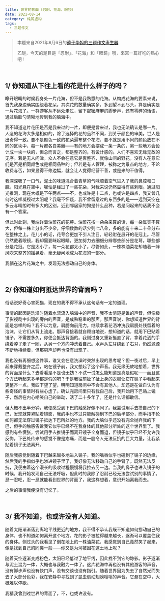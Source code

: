 ```yaml
---
title: 世界的背面（忍耐、花海、眼镜）
date: 2021-08-14
category: 纯属虚构
tags:
  - 三题作文
---
```


> 本题来自2021年8月6日的[遠子學姐的三題作文產生器](https://cn.shindanmaker.com/250356)
>
> 乙醚，今天的題目是「忍耐」、「花海」和「眼鏡」哦，來寫一篇好吃的點心吧！

&nbsp;

## 1/ 你知道从下往上看的花是什么样子的吗？

睁开眼睛的时候我身处一片花海，但不是我熟悉的花海。从构成花海的要素来说，首先我身边确实围绕着花朵，其次花的数量确实多，多到望不到尽头，算是确实是一片花海了。一群游客从不远处走过，留下密密麻麻的脚步声，还有零碎的话语，通过后脑勺清晰地传到我的脑海中。

我不知道这片花田是否是我来过的一片，即便是曾来过，我也无法确认是哪一片。人造的花海大多是相似的，除了选择的花的品种不同，到关于颜色的审美，世人是出奇得一致。要不是颜色一致的花朵遍布整个花海，要不就是用不同的颜色放在不同的区块中，每一片都各自美丽——有的地方会摆成一条一条的，另一些地方会设计成一块一块的，但总而言之，都是整齐的，有设计感的。人们不喜欢无缘无故的无序。若是无人问津，众人不会在意它是否整齐，就像山间的野花，没有人在意它们是否是相同颜色或是相同品种的；但若是有人管理，被称之为景点的地方，不论收费与否，如果显得不修边幅，就会让人觉得经营不善，或是来的不值得。

<!--more-->

我深深吸了一口气，泥土的味道混合着青草的气味顺着空气进入了我的鼻腔和口腔。阳光悬在空中，哪怕是经过了一些花朵，对我来说仍然显得有些刺眼。通过阳光推测，现在大概是下午两点——不，也或许是十二点，也或许是四点，我又曾几何时这样凝视过太阳呢？我毫不怀疑，我不曾留意过的东西多的是——远到天空在多云与晴朗时有多大的区别，近到邻居家的狗是什么品种，若是问起来的话我不会有一个答案。

但此时此刻，我端详着油菜花的花萼。油菜花按一朵朵来算的话，每一朵属实不算大，但每一株上分出不少朵，仔细数数的话少则七八朵，多的能有十来二十朵分布在整株之上。花儿小的话，花萼会更加不引人注目，轻轻附在展开的花冠上。尽管仍然戴着眼镜，我却需要眯起眼睛，更加努力去细细分辨哪些部分是花萼，哪些部分是花冠。它是太小了，每一朵花都太小了，尽管如此，一株株油菜花却随着一阵风吹来整齐的摇晃着，毫无疑问地成为花海的一部分。

我躺在这片花海之中，发现无法挪动自己的身体。

&nbsp;

## 2/ 你知道如何抵达世界的背面吗？

俗话说好奇心害死猫，现在的我不得不承认这句话有一定的道理。

事情的起因是洗澡时随着水流流入脑海中的声音，我不太清楚是谁的声音，但像极了影视剧中出现的旁白的声音，是成熟稳重的那声。那声音说，你想知道世界的背面是怎样的吗？我不以为意，肩膀向前用力，继续拿着花洒冲洗我肩膀处残留着的泡沫，让它们从背上流走。那声音接着就自顾自地说，想知道的话，就用下巴贴着镜子，不需要多久，你便会抵达背面的。我侧过身又重新挺直了背，拿着花洒的手绕着脖子走了一圈，从另一个方向冲洗着自己。水声从左耳绕到了右耳，仍然源源不断地持续着，但那男声却再也没有出现了。

我也没有再细想这件事，谁又会在意洗澡时突然出现的思考呢？但一夜过后，早上起来穿戴整齐之后，站在镜子前，我又想起了这个声音。我无缘无故地想着，世界的背面是什么？去看看是不是也无妨？不试一试怎么能知道是真是假呢——而且这个方法听起来多半都是假的吧？于是我往前扯了扯上身的衣服让它在镜子中看起来更整齐一点。我四下望了望，明明知道房间中不会有其他人，却还是在做自认为有些奇怪的事情时有些心虚了。确认完房间里只有我自己后，我开始用下巴贴上镜子，然后在内心嘲笑自己的举动，活了二十多年了，还是什么话都敢信。

但大概不出半分钟，我便感受到下巴的触感好像不同了。我尝试用手去摸自己的下巴，发现就算紧贴着镜面，我的手也不过只能触碰到下巴的后半部分，而手指不论如何都无法穿过镜子抵达下巴所处的地方。我的大脑似乎还没有完全抛弃我的下巴，但手的触感告诉我它似乎已经不在我身体的其他部分所处的这个世界里了。我感到有些慌张，尝试用手去推镜子而离开镜子全身而退，但镜子似乎已经不允许我反悔。下巴处传来的感觉不像是疼痛，而是一股令人无法反抗的巨大力量，让我紧贴着镜子无法离开。

随后我感觉到随着下巴越来越多地进入镜子，我的嘴唇似乎也碰到了镜子的边缘，然后我的手指似乎也渗进镜子里了，我好像无法移动自己的手臂了。既然无法反抗，我便由着这个漫长的吸收过程慢慢将我拉去另一边。当我的鼻子也进入镜子的时候，我开始发现自己无法呼吸，但此时的我除了忍耐已经无法尝试别的事情了。忍一忍吧，忍一忍就能看到世界的背面了，我这样想着，意识开始离我而去。

之后的事情我便没有记忆了。

&nbsp;

## 3/ 我不知道，也或许没有人知道。

随着太阳渐渐落到离地平线更近的地方，我不得不承认我既不知道如何挪动自己的身体，也不知道如何离开这个地方。花的影子被拉得越来越长，逐渐可以覆盖住我的身体。侧过头的我看见了倒在地上的一株油菜花，我感觉到自己竟然笑了起来，像是找到自己的同类一般——你又是为河被困在这土地上呢？

随着天空逐渐变成粉色，太阳已经低过了地平线，因此找不到它的踪影。影子逐渐与泥土混为一体，大概也与我融为一体了。这片花海中再也没有其他游客的声音，没有脚步声也没有快门声，没有交谈也没有指引。随着世界因为失去了自然光而失去了大部分色彩，我在安静中寻找到了昆虫扇动翅膀嗡嗡的声音。它悬在空中，大概难以停歇。

我猜我曾到过世界的背面了，不，也或许没有。

